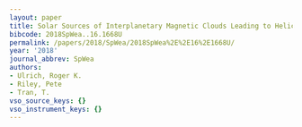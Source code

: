 ```yaml
---
layout: paper
title: Solar Sources of Interplanetary Magnetic Clouds Leading to Helicity Prediction
bibcode: 2018SpWea..16.1668U
permalink: /papers/2018/SpWea/2018SpWea%2E%2E16%2E1668U/
year: '2018'
journal_abbrev: SpWea
authors:
- Ulrich, Roger K.
- Riley, Pete
- Tran, T.
vso_source_keys: {}
vso_instrument_keys: {}
---
```

